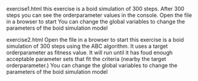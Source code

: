 exercise1.html
this exercise is a boid simulation of 300 steps. After 300 steps you can see the orderparameter values in the console.
Open the file in a browser to start
You can change the global variables to change the parameters of the boid simulation model

exercise2.html
Open the file in a browser to start
this exercise is a boid simulation of 300 steps using the ABC algorithm. It uses a target orderparameter as fitness value. It will run until it has foud enough acceptable parameter sets that fit the criteria (nearby the target orderparameter.)
You can change the global variables to change the parameters of the boid simulation model

